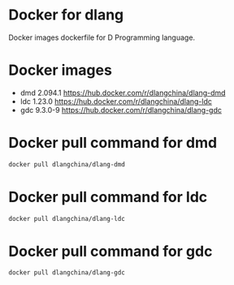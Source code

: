 # Docker for dlang
Docker images dockerfile for D Programming language.

# Docker images
 * dmd 2.094.1 https://hub.docker.com/r/dlangchina/dlang-dmd
 * ldc 1.23.0 https://hub.docker.com/r/dlangchina/dlang-ldc
 * gdc 9.3.0-9 https://hub.docker.com/r/dlangchina/dlang-gdc

# Docker pull command for dmd
```bash
docker pull dlangchina/dlang-dmd
```

# Docker pull command for ldc
```bash
docker pull dlangchina/dlang-ldc
```

# Docker pull command for gdc
```bash
docker pull dlangchina/dlang-gdc
```
